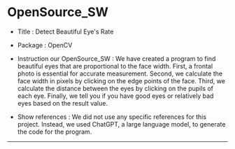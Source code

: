 # OpenSource_SW

- Title : Detect Beautiful Eye's Rate
- Package : OpenCV
- Instruction our OpenSource_SW : We have created a program to find beautiful eyes that are proportional to the face width. First, a frontal photo is essential for accurate measurement. Second, we calculate the face width in pixels by clicking on the edge points of the face. Third, we calculate the distance between the eyes by clicking on the pupils of each eye. Finally, we tell you if you have good eyes or relatively bad eyes based on the result value.

- Show references : We did not use any specific references for this project. Instead, we used ChatGPT, a large language model, to generate the code for the program.
---
